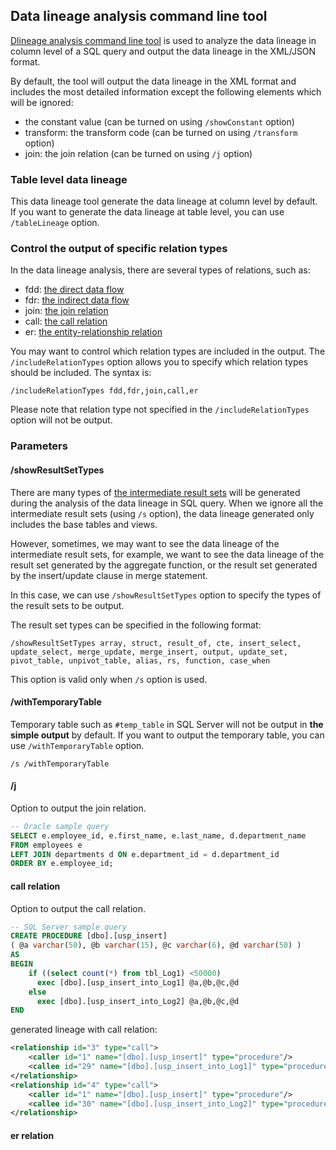 ## Data lineage analysis command line tool

[Dlineage analysis command line tool](https://github.com/sqlparser/gsp_demo_java/releases) is used to analyze the data lineage in column level of a SQL query and output the data lineage in the XML/JSON format.

By default, the tool will output the data lineage in the XML format and includes the most detailed information except the following elements which will be ignored:

- the constant value (can be turned on using `/showConstant` option)
- transform: the transform code (can be turned on using `/transform` option)
- join: the join relation (can be turned on using `/j` option)


### Table level data lineage
This data lineage tool generate the data lineage at column level by default.
If you want to generate the data lineage at table level, you can use `/tableLineage` option.

### Control the output of specific relation types
In the data lineage analysis, there are several types of relations, such as:
- fdd: [the direct data flow](./basic-concept/2-direct-dataflow.md)
- fdr: [the indirect data flow](./basic-concept/3-indirect-dataflow-and-pseudo-column.md)
- join: [the join relation](./basic-concept/8-join.md)
- call: [the call relation](./basic-cocept)
- er: [the entity-relationship relation](./basic-concept)

You may want to control which relation types are included in the output. The `/includeRelationTypes` option allows you to specify which relation types should be included. The syntax is:

```
/includeRelationTypes fdd,fdr,join,call,er
```

Please note that relation type not specified in the `/includeRelationTypes` option will not be output.


### Parameters
#### /showResultSetTypes
There are many types of [the intermediate result sets](./basic-concepts/7-intermediate-resultset.md#intermediate-result-sets) will be generated during the analysis of the data lineage in SQL query.
When we ignore all the intermediate result sets (using `/s` option), the data lineage generated only includes the base tables and views.

However, sometimes, we may want to see the data lineage of the intermediate result sets, for example, we want to see the data lineage of the result set generated by the aggregate function, or the result set generated by the insert/update clause in merge statement.

In this case, we can use `/showResultSetTypes` option to specify the types of the result sets to be output.

The result set types can be specified in the following format:

```
/showResultSetTypes array, struct, result_of, cte, insert_select, update_select, merge_update, merge_insert, output, update_set, pivot_table, unpivot_table, alias, rs, function, case_when
```

This option is valid only when `/s` option is used.

#### /withTemporaryTable
Temporary table such as `#temp_table` in SQL Server will not be output in **the simple output** by default.
If you want to output the temporary table, you can use `/withTemporaryTable` option.

```
/s /withTemporaryTable
```

#### /j

Option to output the join relation.
```sql
-- Oracle sample query
SELECT e.employee_id, e.first_name, e.last_name, d.department_name
FROM employees e
LEFT JOIN departments d ON e.department_id = d.department_id
ORDER BY e.employee_id;
```

#### call relation

Option to output the call relation.
```sql
-- SQL Server sample query
CREATE PROCEDURE [dbo].[usp_insert]
( @a varchar(50), @b varchar(15), @c varchar(6), @d varchar(50) )
AS
BEGIN
    if ((select count(*) from tbl_Log1) <50000)
      exec [dbo].[usp_insert_into_Log1] @a,@b,@c,@d
    else
      exec [dbo].[usp_insert_into_Log2] @a,@b,@c,@d
END
```

generated lineage with call relation:
```xml
<relationship id="3" type="call">
    <caller id="1" name="[dbo].[usp_insert]" type="procedure"/>
    <callee id="29" name="[dbo].[usp_insert_into_Log1]" type="procedure"/>
</relationship>
<relationship id="4" type="call">
    <caller id="1" name="[dbo].[usp_insert]" type="procedure"/>
    <callee id="30" name="[dbo].[usp_insert_into_Log2]" type="procedure"/>
</relationship>
```

#### er relation
